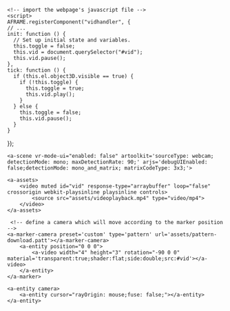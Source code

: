 <!DOCTYPE html>
<html lang="en">
  <head>
    <title>Hello!</title>
    <meta charset="utf-8">
    <meta http-equiv="X-UA-Compatible" content="IE=edge">
    <meta name="viewport" content="width=device-width, initial-scale=1">
    <script type="text/javascript" src="https://aframe.io/releases/0.8.2/aframe.min.js"></script>
    <script src="https://cdn.rawgit.com/jeromeetienne/AR.js/1.7.1/aframe/build/aframe-ar.js"></script>
    <script type="text/javascript" src="https://rawgit.com/donmccurdy/aframe-extras/master/dist/aframe-extras.loaders.min.js"></script>

    <!-- import the webpage's javascript file -->
    <script>
    AFRAME.registerComponent("vidhandler", {
    // ...
    init: function () {
      // Set up initial state and variables.
      this.toggle = false;
      this.vid = document.querySelector("#vid");
      this.vid.pause();
    },
    tick: function () {
      if (this.el.object3D.visible == true) {
        if (!this.toggle) {
          this.toggle = true;
          this.vid.play();
        }
      } else {
        this.toggle = false;
        this.vid.pause();
      }
    }
  });</script>


    <a-scene vr-mode-ui="enabled: false" artoolkit='sourceType: webcam; detectionMode: mono; maxDetectionRate: 90;' arjs='debugUIEnabled: false;detectionMode: mono_and_matrix; matrixCodeType: 3x3;'>

    <a-assets>
        <video muted id="vid" response-type="arraybuffer" loop="false" crossorigin webkit-playsinline playsinline controls>
            <source src="assets/videoplayback.mp4" type="video/mp4">
        </video>
    </a-assets>

     <!-- define a camera which will move according to the marker position -->
    <a-marker-camera preset='custom' type='pattern' url='assets/pattern-download.patt'></a-marker-camera>
        <a-entity position="0 0 0">
            <a-video width="4" height="3" rotation="-90 0 0" material='transparent:true;shader:flat;side:double;src:#vid'></a-video>
        </a-entity>
    </a-marker>

    <a-entity camera>
        <a-entity cursor="rayOrigin: mouse;fuse: false;"></a-entity>
    </a-entity>

</a-scene>

  </body>
</html>
